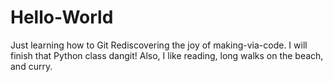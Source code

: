 # Hello-World
Just learning how to Git
Rediscovering the joy of making-via-code. I will finish that Python class dangit!
Also, I like reading, long walks on the beach, and curry.
